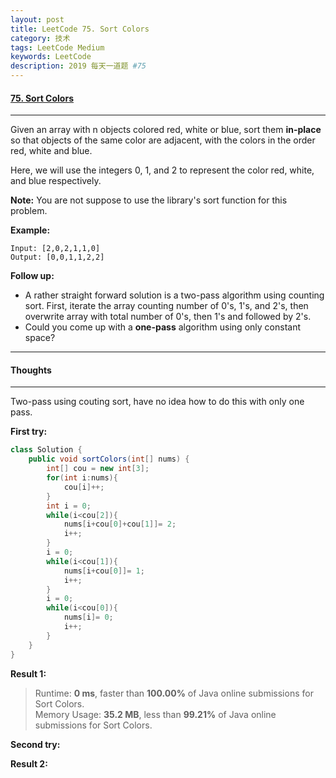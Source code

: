 ```yaml
---
layout: post
title: LeetCode 75. Sort Colors
category: 技术
tags: LeetCode Medium
keywords: LeetCode
description: 2019 每天一道题 #75
---
```


#### [75. Sort Colors](https://leetcode.com/problems/sort-colors/)
---
Given an array with n objects colored red, white or blue, sort them **in-place** so that objects of the same color are adjacent, with the colors in the order red, white and blue.

Here, we will use the integers 0, 1, and 2 to represent the color red, white, and blue respectively.

**Note:** You are not suppose to use the library's sort function for this problem.

**Example:**
```
Input: [2,0,2,1,1,0]
Output: [0,0,1,1,2,2]
```
**Follow up:**

- A rather straight forward solution is a two-pass algorithm using counting sort.
First, iterate the array counting number of 0's, 1's, and 2's, then overwrite array with total number of 0's, then 1's and followed by 2's.
- Could you come up with a **one-pass** algorithm using only constant space?

---
#### Thoughts
---
Two-pass using couting sort, have no idea how to do this with only one pass.

**First try:**
```Java
class Solution {
    public void sortColors(int[] nums) {
        int[] cou = new int[3];
        for(int i:nums){
            cou[i]++;
        }
        int i = 0;
        while(i<cou[2]){
            nums[i+cou[0]+cou[1]]= 2;
            i++;
        }
        i = 0;
        while(i<cou[1]){
            nums[i+cou[0]]= 1;
            i++;
        }
        i = 0;
        while(i<cou[0]){
            nums[i]= 0;
            i++;
        }
    }
}
```

**Result 1:**
> Runtime: **0 ms**, faster than **100.00%** of Java online submissions for Sort Colors.  
Memory Usage: **35.2 MB**, less than **99.21%** of Java online submissions for Sort Colors.

**Second try:**


**Result 2:**

